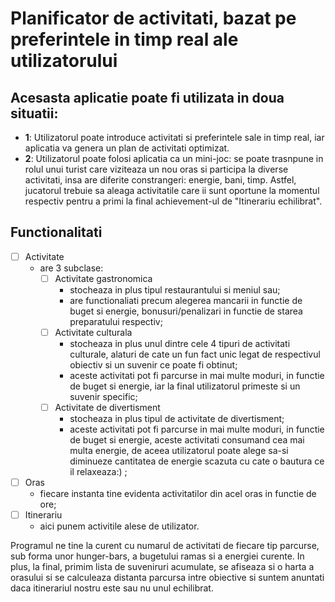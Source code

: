 # Planificator de activitati, bazat pe preferintele in timp real ale utilizatorului

## Acesasta aplicatie poate fi utilizata in doua situatii:
- **1**: Utilizatorul poate introduce activitati si preferintele sale in timp real, iar aplicatia va genera un plan de activitati optimizat.
- **2**: Utilizatorul poate folosi aplicatia ca un mini-joc: se poate trasnpune in rolul unui turist care viziteaza un nou oras si participa la diverse activitati, insa are diferite constrangeri: energie, bani, timp. Astfel, jucatorul trebuie sa aleaga activitatile care ii sunt oportune la momentul respectiv pentru a primi la final achievement-ul de "Itinerariu echilibrat".


## Functionalitati
-[ ] Activitate
  - are 3 subclase:
    - [ ] Activitate gastronomica
      - stocheaza in plus tipul restaurantului si meniul sau;
      - are functionaliati precum alegerea mancarii in functie de buget si energie, bonusuri/penalizari in functie de starea preparatului respectiv;
    - [ ] Activitate culturala
      - stocheaza in plus unul dintre cele 4 tipuri de activitati culturale, alaturi de cate un fun fact unic legat de respectivul obiectiv si un suvenir ce poate fi obtinut;
      - aceste activitati pot fi parcurse in mai multe moduri, in functie de buget si energie, iar la final utilizatorul primeste si un suvenir specific;
    - [ ] Activitate de divertisment
      - stocheaza in plus tipul de activitate de divertisment;
      - aceste activitati pot fi parcurse in mai multe moduri, in functie de buget si energie, aceste activitati consumand cea mai multa energie, de aceea utilizatorul poate alege sa-si diminueze cantitatea de energie scazuta cu cate o bautura ce il relaxeaza:) ;
- [ ] Oras
  - fiecare instanta tine evidenta activitatilor din acel oras in functie de ore;
- [ ] Itinerariu
  - aici punem activitile alese de utilizator.


Programul ne tine la curent cu numarul de activitati de fiecare tip parcurse, sub forma unor hunger-bars, a bugetului ramas si a energiei curente. 
In plus, la final, primim lista de suveniruri acumulate, se afiseaza si o harta a orasului si se calculeaza distanta parcursa intre obiective si suntem anuntati daca itinerariul nostru este sau nu unul echilibrat.
